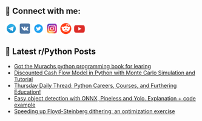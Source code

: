 ## 🔎 Connect with me:
[<img src="https://github.com/bullbesh/bullbesh/blob/main/images/Telegram.png" width="32" height="32" />](https://t.me/bullbesh)
[<img src="https://github.com/bullbesh/bullbesh/blob/main/images/VK.png" width="32" height="32" />](https://vk.com/bullbesh)
[<img src="https://github.com/bullbesh/bullbesh/blob/main/images/Twitter.png" width="32" height="32" />](https://twitter.com/bullbesh1)
[<img src="https://github.com/bullbesh/bullbesh/blob/main/images/Instagram.png" width="32" height="32" />](https://www.instagram.com/bullbesh)
[<img src="https://github.com/bullbesh/bullbesh/blob/main/images/Reddit.png" width="32" height="32" />](https://www.reddit.com/user/bullbesh)
[<img src="https://github.com/bullbesh/bullbesh/blob/main/images/YouTube.png" width="32" height="32" />](https://www.youtube.com/channel/UCtfjRs6uzgq5mfm8S06WTcg)

## 📕 Latest r/Python Posts
<!-- BLOG-POST-LIST:START -->
- [Got the Murachs python programming book for learing](https://www.reddit.com/r/Python/comments/16o1utj/got_the_murachs_python_programming_book_for/)
- [Discounted Cash Flow Model in Python with Monte Carlo Simulation and Tutorial](https://www.reddit.com/r/Python/comments/16o183i/discounted_cash_flow_model_in_python_with_monte/)
- [Thursday Daily Thread: Python Careers, Courses, and Furthering Education!](https://www.reddit.com/r/Python/comments/16o0qwu/thursday_daily_thread_python_careers_courses_and/)
- [Easy object detection with ONNX, Pipeless and Yolo. Explanation + code example](https://www.reddit.com/r/Python/comments/16nwfeu/easy_object_detection_with_onnx_pipeless_and_yolo/)
- [Speeding up Floyd-Steinberg dithering: an optimization exercise](https://www.reddit.com/r/Python/comments/16nuag9/speeding_up_floydsteinberg_dithering_an/)
<!-- BLOG-POST-LIST:END -->
